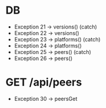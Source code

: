 # DB
- Exception 21 -> versions()  (catch)
- Exception 22 -> versions()  
- Exception 23 -> platforms() (catch)
- Exception 24 -> platforms()
- Exception 25 -> peers()     (catch)
- Exception 26 -> peers()     

# GET /api/peers
- Exception 30 -> peersGet
